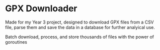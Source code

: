 # GPX Downloader
Made for my Year 3 project, designed to download GPX files from a CSV file, parse them and save the data in a database for further analyical use.

Batch download, process, and store thousands of files with the power of goroutines
